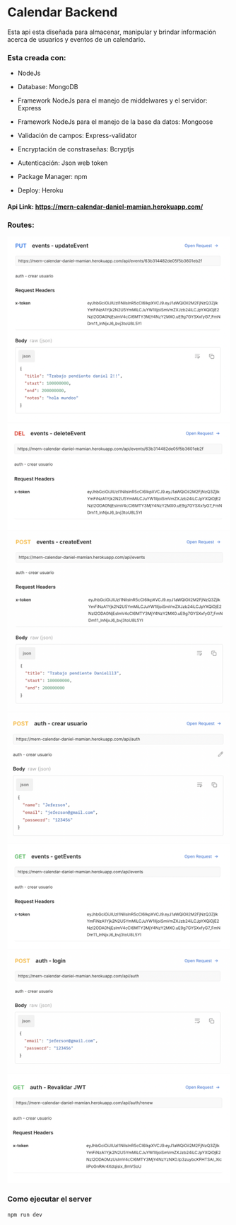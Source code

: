 # Calendar Backend

Esta api esta diseñada para almacenar, manipular y brindar información acerca de usuarios y eventos de un calendario.
### Esta creada con:

- NodeJs

- Database: MongoDB

- Framework NodeJs para el manejo de middelwares y el servidor: Express

- Framework NodeJs para el manejo de la base da datos: Mongoose

- Validación de campos: Express-validator

- Encryptación de constraseñas: Bcryptjs

- Autenticación: Json web token

- Package Manager: npm

- Deploy: Heroku
#### Api Link: https://mern-calendar-daniel-mamian.herokuapp.com/

### Routes:

![Image text](public/images/actualizar-evento.png)
![Image text](public/images/borrar-eventos.png)
![Image text](public/images/crear-evento.png)
![Image text](public/images/crear-usuario.png)
![Image text](public/images/getEvents.png)
![Image text](public/images/login.png)
![Image text](public/images/revalidar-jwt.png)

### Como ejecutar el server
```
npm run dev
```